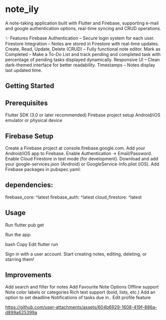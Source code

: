 # note_ily

A note-taking application built with Flutter and Firebase, supporting e-mail and google authentication options, real-time syncing and CRUD operations.

✨ Features
 Firebase Authentication – Secure login system for each user.
 Firestore Integration – Notes are stored in Firestore with real-time updates.
 Create, Read, Update, Delete (CRUD) – Fully functional note editor.
 Mark as Completed – Make a To-Do List and track pending and completed task with percentage of pending tasks displayed dynamically.
 Responsive UI – Clean dark-themed interface for better readability.
 Timestamps – Notes display last updated time.

## Getting Started

## Prerequisites
Flutter SDK (3.0 or later recommended)
Firebase project setup
Android/iOS emulator or physical device

## Firebase Setup
Create a Firebase project at console.firebase.google.com.
Add your Android/iOS app to Firebase.
Enable Authentication → Email/Password.
Enable Cloud Firestore in test mode (for development).
Download and add your google-services.json (Android) or GoogleService-Info.plist (iOS).
Add Firebase packages in pubspec.yaml:

## dependencies:
  firebase_core: ^latest
  firebase_auth: ^latest
  cloud_firestore: ^latest

## Usage
Run flutter pub get

Run the app:

bash
Copy
Edit
flutter run

Sign in with a user account.
Start creating notes, editing, deleting, or starring them!

## Improvements

 Add search and filter for notes
 Add Favourite Note Options
 Offline support
 Note color labels or categories
 Rich text support (bold, lists, etc.)
 Add an option to set deadline
 Notifications of tasks due in..
 Edit profile feature

https://github.com/user-attachments/assets/604b6929-1608-419f-886a-d899a625399a


